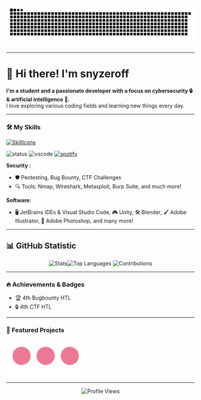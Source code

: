<div align="center">
  <img src="https://raw.githubusercontent.com/snyzeroff/snyzeroff/f187b25be691dfc765db743b38ecf728a9297947/github-user-contribution.svg" alt="Contribution Gif" width="1000"/>
</div>

---

# 👋 Hi there! I'm **snyzeroff**

**I'm a student and a passionate developer with a focus on cybersecurity 🔒 & artificial intelligence 🤖.**  
I love exploring various coding fields and learning new things every day.  

---

### 🛠️ My Skills
  [![SkillIcons](https://skillicons.dev/icons?i=py,js,html,css,nodejs,cs,cpp,docker,kali,unity,figma,blender,ps,notion&perline=7)](https://skillicons.dev)<br/>

  ![status](https://nocache.advaith.workers.dev?url=https://img.shields.io/endpoint?url=https://dev.discordprofiles.me/api/badge/status/276544649148235776?simple=true)
  ![vscode](https://nocache.advaith.workers.dev?url=https://img.shields.io/endpoint?url=https://dev.discordprofiles.me/api/badge/vscode/691571567863398430)
  [![spotify](https://nocache.advaith.workers.dev?url=https://img.shields.io/endpoint?url=https://dev.discordprofiles.me/api/badge/spotify/691571567863398430)](https://dev.discordprofiles.me/openspotify/691571567863398430)


**Security :**  
- 🛡️ Pentesting, Bug Bounty, CTF Challenges  
- 🔍 Tools: Nmap, Wireshark, Metasploit, Burp Suite, and much more!

**Software:**  
-  🖥️ JetBrains IDEs & Visual Studio Code, 🎮 Unity, 🛠️ Blender, 🖌️ Adobe Illustrator, 📸 Adobe Photoshop, and many more!

---


## 📊 GitHub Statistic

<div align="center">
    <img src="https://github-readme-stats.vercel.app/api?username=snyzeroff&theme=dracula&show_icons=true&hide_border=true&count_private=true"alt="Stats" width="370"/><img src="https://github-readme-stats.vercel.app/api/top-langs/?username=snyzeroff&theme=dracula&show_icons=true&hide_border=true&layout=compact" alt="Top Languages" width="331"/>
    <img src="https://streak-stats.demolab.com?user=snyzeroff&theme=dracula&hide_border=true" alt="Contributions" width="500"/>
</div>

---

### 🔥 Achievements & Badges
- 🏆 4th Bugbounty HTL  
- 🔒 4th CTF HTL

---

### 🚀 Featured Projects
  <img src="https://raw.githubusercontent.com/snyzeroff/snyzeroff/389c338b94ebff0539e04920aacb2963e8220c21/loading-circles.svg" alt="loader" width="200"/>

---

<div align="center">
  <img src="https://komarev.com/ghpvc/?username=snyzeroff&label=Profile%20Views&color=0e75b6&style=flat" alt="Profile Views" />
</div>
